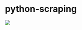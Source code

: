 # python-scraping

![](https://github.com/lbias/python-scraping/blob/master/17_update_twitter/17_update_twitter.png)
